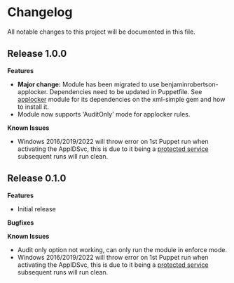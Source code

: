 # Changelog

All notable changes to this project will be documented in this file.

## Release 1.0.0

**Features**

- **Major change:** Module has been migrated to use benjaminrobertson-applocker. Dependencies need to be updated in Puppetfile. See [applocker][2] module for its dependencies on the xml-simple gem and how to install it.
- Module now supports 'AuditOnly' mode for applocker rules.

**Known Issues**

- Windows 2016/2019/2022 will throw error on 1st Puppet run when activating the AppIDSvc, this is due to it being a [protected service][1] subsequent runs will run clean.

## Release 0.1.0

**Features**

- Initial release

**Bugfixes**

**Known Issues**

- Audit only option not working, can only run the module in enforce mode.
- Windows 2016/2019/2022 will throw error on 1st Puppet run when activating the AppIDSvc, this is due to it being a [protected service][1] subsequent runs will run clean.


[1]: https://docs.microsoft.com/en-us/windows/win32/services/protecting-anti-malware-services-
[2]: https://forge.puppet.com/modules/benjaminrobertson/applocker
